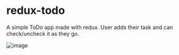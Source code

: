 # redux-todo
A simple ToDo app made with redux.  User adds their task and can check/uncheck it as they go. 


![image](https://user-images.githubusercontent.com/24422068/138749382-a8cac731-741e-4b7b-bd86-1a26ca7bee66.png)

